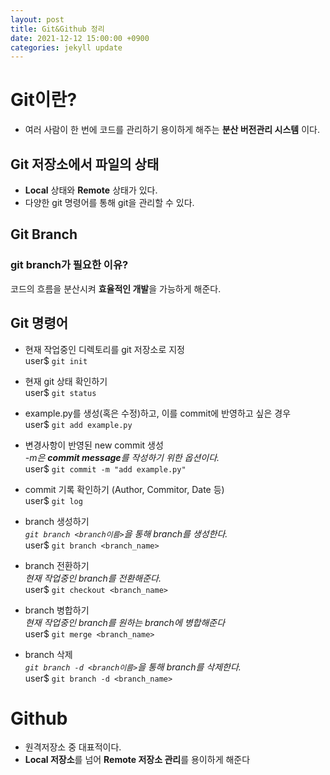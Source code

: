 ```yaml
---
layout: post
title: Git&Github 정리
date: 2021-12-12 15:00:00 +0900
categories: jekyll update
---
```


# Git이란?
- 여러 사람이 한 번에 코드를 관리하기 용이하게 해주는 **분산 버전관리 시스템** 이다.


## Git 저장소에서 파일의 상태
- **Local** 상태와 **Remote** 상태가 있다.
- 다양한 git 명령어를 통해 git을 관리할 수 있다.

## Git Branch
### git branch가 필요한 이유?
코드의 흐름을 분산시켜 **효율적인 개발**을 가능하게 해준다.


## Git 명령어
- 현재 작업중인 디렉토리를 git 저장소로 지정  
user$  `git init`

- 현재 git 상태 확인하기  
user$ `git status`

- example.py를 생성(혹은 수정)하고, 이를 commit에 반영하고 싶은 경우  
user$ `git add example.py`

- 변경사항이 반영된 new commit 생성  
_-m은 **commit message**를 작성하기 위한 옵션이다._  
user$ `git commit -m "add example.py"`

- commit 기록 확인하기 (Author, Commitor, Date 등)  
user$ `git log`

- branch 생성하기  
*`git branch <branch이름>`을 통해 branch를 생성한다.*  <br>
user$ `git branch <branch_name>`

- branch 전환하기  
_현재 작업중인 branch를 전환해준다._  
user$ `git checkout <branch_name>`

- branch 병합하기  
_현재 작업중인 branch를 원하는 branch에 병합해준다_  
user$ `git merge <branch_name>`

- branch 삭제  
_`git branch -d <branch이름>`을 통해 branch를 삭제한다._  <br>
user$ `git branch -d <branch_name>`


# Github  
- 원격저장소 중 대표적이다.
- **Local 저장소**를 넘어 **Remote 저장소 관리**를 용이하게 해준다



